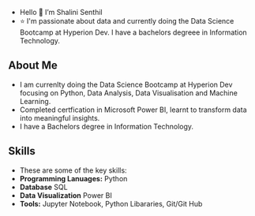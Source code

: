 -  Hello 👋 I’m Shalini Senthil
- ⭐ I'm passionate about data and currently doing the Data Science Bootcamp at Hyperion Dev. I have a bachelors degreee in Information Technology.

## About Me
- I am currenlty doing the Data Science Bootcamp at Hyperion Dev focusing on Python, Data Analysis, Data Visualisation and Machine Learning.
- Completed certfication in Microsoft Power BI, learnt to transform data into meaningful insights.
- I have a Bachelors degree in Information Technology.

## Skills
- These are some of the key skills:
- **Programming Lanuages:** Python
- **Database** SQL
- **Data Visualization** Power BI
- **Tools:** Jupyter Notebook, Python Libararies, Git/Git Hub 

<!---
Shal2903/Shal2903 is a ✨ special ✨ repository because its `README.md` (this file) appears on your GitHub profile.
You can click the Preview link to take a look at your changes.
--->
